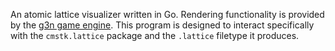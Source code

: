 An atomic lattice visualizer written in Go. Rendering functionality is provided by the [g3n game engine](https://github.com/g3n/engine). This program is designed to interact specifically with the `cmstk.lattice` package and the `.lattice` filetype it produces. 